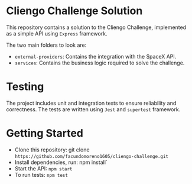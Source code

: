 # Cliengo Challenge Solution

This repository contains a solution to the Cliengo Challenge, implemented as a simple API using `Express` framework.

The two main folders to look are:

- `external-providers`: Contains the integration with the SpaceX API.
- `services`: Contains the business logic required to solve the challenge.

# Testing

The project includes unit and integration tests to ensure reliability and correctness. The tests are written using `Jest` and `supertest` framework.

# Getting Started

- Clone this repository: git clone `https://github.com/facundomoreno1605/cliengo-challenge.git`
- Install dependencies, run: npm install`
- Start the API: `npm start`
- To run tests: `npm test`
